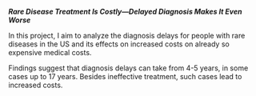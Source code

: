 ***Rare Disease Treatment Is Costly—Delayed Diagnosis Makes It Even Worse***

In this project, I aim to analyze the diagnosis delays for people with rare diseases in the US and its effects on increased costs on already so expensive medical costs.  

Findings suggest that diagnosis delays can take from 4-5 years, in some cases up to 17 years. Besides ineffective treatment, such cases lead to increased costs. 

